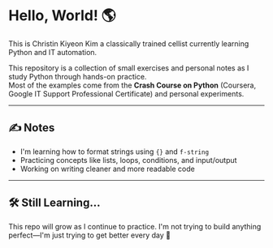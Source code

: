 # Hello, World! 🌎

This is Christin Kiyeon Kim  a classically trained cellist currently learning Python and IT automation.

This repository is a collection of small exercises and personal notes as I study Python through hands-on practice.  
Most of the examples come from the **Crash Course on Python** (Coursera, Google IT Support Professional Certificate) and personal experiments.

---

## ✍️ Notes

- I'm learning how to format strings using `{}` and `f-string`
- Practicing concepts like lists, loops, conditions, and input/output
- Working on writing cleaner and more readable code

---

## 🛠️ Still Learning...

This repo will grow as I continue to practice. I'm not trying to build anything perfect—I'm just trying to get better every day 🚀

